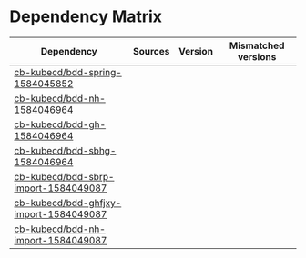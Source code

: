 # Dependency Matrix

Dependency | Sources | Version | Mismatched versions
---------- | ------- | ------- | -------------------
[cb-kubecd/bdd-spring-1584045852](https://github.com/cb-kubecd/bdd-spring-1584045852.git) |  | []() | 
[cb-kubecd/bdd-nh-1584046964](https://github.com/cb-kubecd/bdd-nh-1584046964.git) |  | []() | 
[cb-kubecd/bdd-gh-1584046964](https://github.com/cb-kubecd/bdd-gh-1584046964.git) |  | []() | 
[cb-kubecd/bdd-sbhg-1584046964](https://github.com/cb-kubecd/bdd-sbhg-1584046964.git) |  | []() | 
[cb-kubecd/bdd-sbrp-import-1584049087](https://github.com/cb-kubecd/bdd-sbrp-import-1584049087.git) |  | []() | 
[cb-kubecd/bdd-ghfjxy-import-1584049087](https://github.com/cb-kubecd/bdd-ghfjxy-import-1584049087.git) |  | []() | 
[cb-kubecd/bdd-nh-import-1584049087](https://github.com/cb-kubecd/bdd-nh-import-1584049087.git) |  | []() | 
